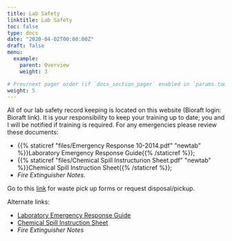 ```yaml
---
title: Lab Safety
linktitle: Lab Safety
toc: false
type: docs
date: "2020-04-02T00:00:00Z"
draft: false
menu:
  example:
    parent: Overview
    weight: 3

# Prev/next pager order (if `docs_section_pager` enabled in `params.toml`)
weight: 5
---
```



All of our lab safety record keeping is located on this website (Bioraft login: Bioraft link). It is your responsibility to keep your training up to date; you and I will be notified if training is required. For any emergencies please review these documents: 
* {{% staticref "files/Emergency Response 10-2014.pdf" "newtab" %}}Laboratory Emergency Response Guide{{% /staticref %}}; 
* {{% staticref "files/Chemical Spill Instructurion Sheet.pdf" "newtab" %}}Chemical Spill Instruction Sheet{{% /staticref %}};
* *Fire Extinguisher Notes*. 

Go to this [link](https://www.baylor.edu/ehs/index.php?id=940153) for waste pick up forms or request disposal/pickup.

Alternate links:
* [Laboratory Emergency Response Guide](https://www.baylor.edu/ehs/doc.php/203948.doc)
* [Chemical Spill Instruction Sheet](https://www.baylor.edu/ehs/doc.php/203947.pdf)
* *Fire Extinguisher Notes*